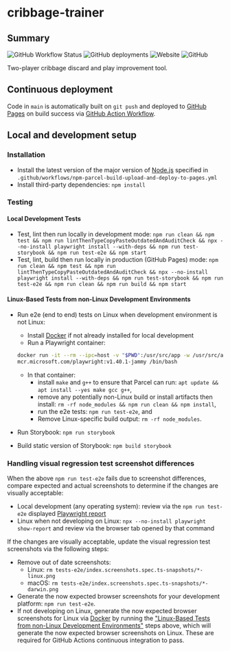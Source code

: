 # cribbage-trainer

## Summary

![GitHub Workflow Status](https://img.shields.io/github/actions/workflow/status/markafitzgerald1/cribbage-trainer/npm-parcel-build-upload-and-deploy-to-pages.yml?label=build%2Bdeploy&style=plastic)
![GitHub deployments](https://img.shields.io/github/deployments/markafitzgerald1/cribbage-trainer/github-pages?label=deploy&style=plastic)
![Website](https://img.shields.io/website?label=webapp%20site&style=plastic&url=https%3A%2F%2Fmarkafitzgerald1.github.io%2Fcribbage-trainer%2F)
![GitHub](https://img.shields.io/github/license/markafitzgerald1/cribbage-trainer?style=plastic)

Two-player cribbage discard and play improvement tool.

## Continuous deployment

Code in `main` is automatically built on `git push` and deployed to [GitHub
Pages](https://markafitzgerald1.github.io/cribbage-trainer/) on build success
via [GitHub Action Workflow](https://github.com/markafitzgerald1/cribbage-trainer/actions/workflows/npm-parcel-build-upload-and-deploy-to-pages.yml).

## Local and development setup

### Installation

- Install the latest version of the major version of [Node.js](https://nodejs.org/en/)
  specified in `.github/workflows/npm-parcel-build-upload-and-deploy-to-pages.yml`
- Install third-party dependencies: `npm install`

### Testing

#### Local Development Tests

- Test, lint then run locally in development mode: `npm run clean && npm test &&
npm run lintThenTypeCopyPasteOutdatedAndAuditCheck && npx --no-install
playwright install --with-deps && npm run test-storybook && npm run test-e2e
&& npm start`
- Test, lint, build then run locally in production (GitHub Pages) mode: `npm run
clean && npm test && npm run lintThenTypeCopyPasteOutdatedAndAuditCheck && npx
--no-install playwright install --with-deps && npm run test-storybook && npm
run test-e2e && npm run clean && npm run build && npm start`

#### Linux-Based Tests from non-Linux Development Environments

- Run e2e (end to end) tests on Linux when development environment is not Linux:

  - Install [Docker](https://www.docker.com/) if not already installed for local
    development
  - Run a Playwright container:

  ```sh
  docker run -it --rm --ipc=host -v "$PWD":/usr/src/app -w /usr/src/app \
  mcr.microsoft.com/playwright:v1.40.1-jammy /bin/bash
  ```

  - In that container:
    - install `make` and `g++` to ensure that Parcel can run:
      `apt update && apt install --yes make gcc g++`,
    - remove any potentially non-Linux build or install artifacts then install:
      `rm -rf node_modules && npm run clean && npm install`,
    - run the e2e tests: `npm run test-e2e`, and
    - Remove Linux-specific build output: `rm -rf node_modules`.

- Run Storybook: `npm run storybook`
- Build static version of Storybook: `npm build storybook`

### Handling visual regression test screenshot differences

When the above `npm run test-e2e` fails due to screenshot differences, compare
expected and actual screenshots to determine if the changes are visually acceptable:

- Local development (any operating system): review via the `npm run test-e2e`
  displayed [Playwright report](http://localhost:9323/)
- Linux when not developing on Linux: `npx --no-install playwright show-report`
  and review via the browser tab opened by that command

If the changes are visually acceptable, update the visual regression test
screenshots via the following steps:

- Remove out of date screenshots:
  - Linux: `rm tests-e2e/index.screenshots.spec.ts-snapshots/*-linux.png`
  - macOS: `rm tests-e2e/index.screenshots.spec.ts-snapshots/*-darwin.png`
- Generate the now expected browser screenshots for your development platform:
  `npm run test-e2e`.
- If not developing on Linux, generate the now expected browser screenshots for
  Linux via [Docker](https://www.docker.com/) by running the ["Linux-Based Tests
  from non-Linux Development Environments"](#linux-based-tests-from-non-linux-development-environments)
  steps above, which will generate the now expected browser screenshots on Linux.
  These are required for GitHub Actions continuous integration to pass.
